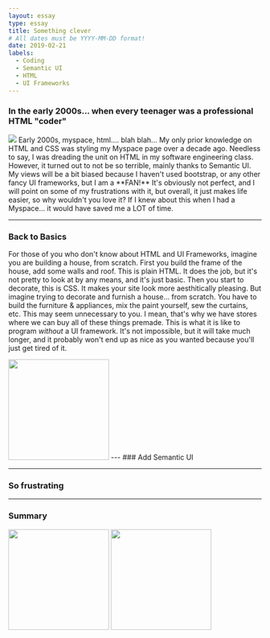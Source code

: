 ```yaml
---
layout: essay
type: essay
title: Something clever
# All dates must be YYYY-MM-DD format!
date: 2019-02-21
labels:
  - Coding
  - Semantic UI
  - HTML
  - UI Frameworks
---
```


### In the early 2000s... when every teenager was a professional HTML "coder"
<img class="ui right floated medium image" src="http://www.quickmeme.com/img/89/895ae6eae224cd9e5dcad1d8d4ec665759369888c9a5507382d3e2fccb774856.jpg">
  Early 2000s, myspace, html.... blah blah...
  My only prior knowledge on HTML and CSS was styling my Myspace page over a decade ago.  Needless to say, I was dreading the unit on HTML in my software engineering class.  However, it turned out to not be so terrible, mainly thanks to Semantic UI.  My views will be a bit biased because I haven't used bootstrap, or any other fancy UI frameworks, but I am a **FAN!**  It's obviously not perfect, and I will point on some of my frustrations with it, but overall, it just makes life easier, so why wouldn't you love it?  If I knew about this when I had a Myspace... it would have saved me a LOT of time.

---
### Back to Basics
  For those of you who don't know about HTML and UI Frameworks, imagine you are building a house, from scratch.  First you build the frame of the house, add some walls and roof.  This is plain HTML.  It does the job, but it's not pretty to look at by any means, and it's just basic.  Then you start to decorate, this is CSS.  It makes your site look more aesthitically pleasing.  But imagine trying to decorate and furnish a house... from scratch.  You have to build the furniture & appliances, mix the paint yourself, sew the curtains, etc.  This may seem unnecessary to you.  I mean, that's why we have stores where we can buy all of these things premade.  This is what it is like to program *without* a UI framework.  It's not impossible, but it will take much longer, and it probably won't end up as nice as you wanted because you'll just get tired of it.
  
<img class="ui image" src="https://jonathanmng.github.io/images/essays/semanticsui.jpg" style="height: 200px"> 
---
### Add Semantic UI

---
### So frustrating

---
### Summary


<div class="ui rounded images">
  <img class="ui image" src="https://jonathanmng.github.io/images/essays/semanticsui.jpg" style="height: 200px"> 
  
  <img class="ui image" src="https://mercedezcastro.github.io/images/myspace.jpg" style="height: 200px">
</div>
